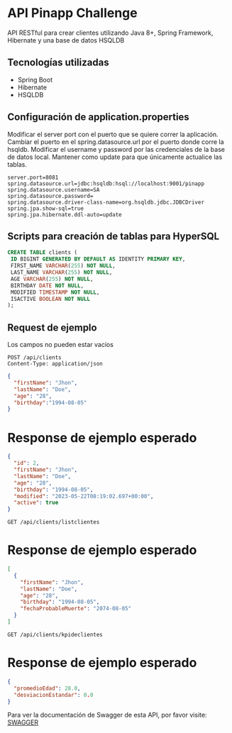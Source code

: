 # API Pinapp Challenge

API RESTful para crear clientes utilizando Java 8+, Spring Framework, Hibernate y una base de datos HSQLDB

## Tecnologías utilizadas

- Spring Boot
- Hibernate
- HSQLDB

## Configuración de application.properties

Modificar el server port con el puerto que se quiere correr la aplicación.
Cambiar el puerto en el spring.datasource.url por el puerto donde corre la hsqldb.
Modificar el username y password por las credenciales de la base de datos local.
Mantener como update para que únicamente actualice las tablas.
```properties
server.port=8081
spring.datasource.url=jdbc:hsqldb:hsql://localhost:9001/pinapp
spring.datasource.username=SA
spring.datasource.password=
spring.datasource.driver-class-name=org.hsqldb.jdbc.JDBCDriver
spring.jpa.show-sql=true
spring.jpa.hibernate.ddl-auto=update
```

## Scripts para creación de tablas para HyperSQL

```sql
CREATE TABLE clients (
 ID BIGINT GENERATED BY DEFAULT AS IDENTITY PRIMARY KEY,
 FIRST_NAME VARCHAR(255) NOT NULL,
 LAST_NAME VARCHAR(255) NOT NULL,
 AGE VARCHAR(255) NOT NULL,
 BIRTHDAY DATE NOT NULL,
 MODIFIED TIMESTAMP NOT NULL,
 ISACTIVE BOOLEAN NOT NULL
);
```
## Request de ejemplo

Los campos no pueden estar vacíos

```
POST /api/clients
Content-Type: application/json
```

```json
{
  "firstName": "Jhon",
  "lastName": "Doe",
  "age": "28",
  "birthday":"1994-08-05"
}
```

# Response de ejemplo esperado 

```json
{
  "id": 2,
  "firstName": "Jhon",
  "lastName": "Doe",
  "age": "28",
  "birthday": "1994-08-05",
  "modified": "2023-05-22T08:19:02.697+00:00",
  "active": true
}

```

```
GET /api/clients/listclientes
```
# Response de ejemplo esperado

```json
[
  {
    "firstName": "Jhon",
    "lastName": "Doe",
    "age": "28",
    "birthday": "1994-08-05",
    "fechaProbableMuerte": "2074-08-05"
  }
]

```

```
GET /api/clients/kpideclientes
```
# Response de ejemplo esperado

```json
{
  "promedioEdad": 28.0,
  "desviacionEstandar": 0.0
}
```

Para ver la documentación de Swagger de esta API, por favor visite: [SWAGGER](https://app.swaggerhub.com/apis/azamma/pinappchallenge/1.0.0)